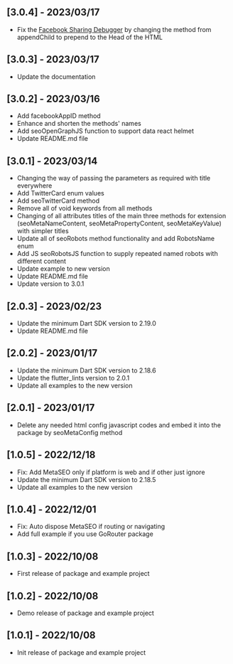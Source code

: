 ## [3.0.4] - 2023/03/17

* Fix the [Facebook Sharing Debugger](https://developers.facebook.com/tools/debug/) by changing the method from appendChild to prepend to the Head of the HTML

## [3.0.3] - 2023/03/17

* Update the documentation

## [3.0.2] - 2023/03/16

* Add facebookAppID method
* Enhance and shorten the methods' names
* Add seoOpenGraphJS function to support data react helmet
* Update README.md file

## [3.0.1] - 2023/03/14

* Changing the way of passing the parameters as required with title everywhere
* Add TwitterCard enum values
* Add seoTwitterCard method
* Remove all of void keywords from all methods
* Changing of all attributes titles of the main three methods for extension (seoMetaNameContent, seoMetaPropertyContent, seoMetaKeyValue) with simpler titles
* Update all of seoRobots method functionality and add RobotsName enum
* Add JS seoRobotsJS function to supply repeated named robots with different content
* Update example to new version
* Update README.md file
* Update version to 3.0.1

## [2.0.3] - 2023/02/23

* Update the minimum Dart SDK version to 2.19.0
* Update README.md file

## [2.0.2] - 2023/01/17

* Update the minimum Dart SDK version to 2.18.6
* Update the flutter_lints version to 2.0.1
* Update all examples to the new version

## [2.0.1] - 2023/01/17

* Delete any needed html config javascript codes and embed it into the package by seoMetaConfig method

## [1.0.5] - 2022/12/18

* Fix: Add MetaSEO only if platform is web and if other just ignore
* Update the minimum Dart SDK version to 2.18.5
* Update all examples to the new version

## [1.0.4] - 2022/12/01

* Fix: Auto dispose MetaSEO if routing or navigating
* Add full example if you use GoRouter package

## [1.0.3] - 2022/10/08

* First release of package and example project

## [1.0.2] - 2022/10/08

* Demo release of package and example project

## [1.0.1] - 2022/10/08

* Init release of package and example project
